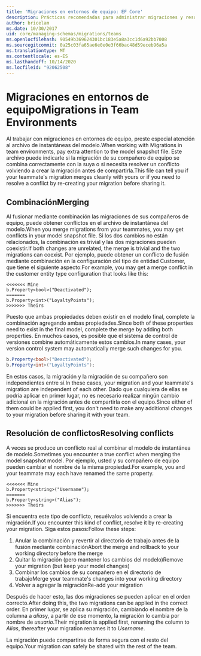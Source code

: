 ```yaml
---
title: 'Migraciones en entornos de equipo: EF Core'
description: Prácticas recomendadas para administrar migraciones y resolver conflictos en entornos de equipo con Entity Framework Core
author: bricelam
ms.date: 10/30/2017
uid: core/managing-schemas/migrations/teams
ms.openlocfilehash: 90549b369624301bc183e5a8a3cc1d6a92bb7008
ms.sourcegitcommit: 0a25c03fa65ae6e0e0e3f66bac48d59eceb96a5a
ms.translationtype: MT
ms.contentlocale: es-ES
ms.lasthandoff: 10/14/2020
ms.locfileid: "92062508"
---
```

# <a name="migrations-in-team-environments"></a><span data-ttu-id="8c9f2-103">Migraciones en entornos de equipo</span><span class="sxs-lookup"><span data-stu-id="8c9f2-103">Migrations in Team Environments</span></span>

<span data-ttu-id="8c9f2-104">Al trabajar con migraciones en entornos de equipo, preste especial atención al archivo de instantáneas del modelo.</span><span class="sxs-lookup"><span data-stu-id="8c9f2-104">When working with Migrations in team environments, pay extra attention to the model snapshot file.</span></span> <span data-ttu-id="8c9f2-105">Este archivo puede indicarle si la migración de su compañero de equipo se combina correctamente con la suya o si necesita resolver un conflicto volviendo a crear la migración antes de compartirla.</span><span class="sxs-lookup"><span data-stu-id="8c9f2-105">This file can tell you if your teammate's migration merges cleanly with yours or if you need to resolve a conflict by re-creating your migration before sharing it.</span></span>

## <a name="merging"></a><span data-ttu-id="8c9f2-106">Combinación</span><span class="sxs-lookup"><span data-stu-id="8c9f2-106">Merging</span></span>

<span data-ttu-id="8c9f2-107">Al fusionar mediante combinación las migraciones de sus compañeros de equipo, puede obtener conflictos en el archivo de instantánea del modelo.</span><span class="sxs-lookup"><span data-stu-id="8c9f2-107">When you merge migrations from your teammates, you may get conflicts in your model snapshot file.</span></span> <span data-ttu-id="8c9f2-108">Si los dos cambios no están relacionados, la combinación es trivial y las dos migraciones pueden coexistir.</span><span class="sxs-lookup"><span data-stu-id="8c9f2-108">If both changes are unrelated, the merge is trivial and the two migrations can coexist.</span></span> <span data-ttu-id="8c9f2-109">Por ejemplo, puede obtener un conflicto de fusión mediante combinación en la configuración del tipo de entidad Customer, que tiene el siguiente aspecto:</span><span class="sxs-lookup"><span data-stu-id="8c9f2-109">For example, you may get a merge conflict in the customer entity type configuration that looks like this:</span></span>

```output
<<<<<<< Mine
b.Property<bool>("Deactivated");
=======
b.Property<int>("LoyaltyPoints");
>>>>>>> Theirs
```

<span data-ttu-id="8c9f2-110">Puesto que ambas propiedades deben existir en el modelo final, complete la combinación agregando ambas propiedades.</span><span class="sxs-lookup"><span data-stu-id="8c9f2-110">Since both of these properties need to exist in the final model, complete the merge by adding both properties.</span></span> <span data-ttu-id="8c9f2-111">En muchos casos, es posible que el sistema de control de versiones combine automáticamente estos cambios.</span><span class="sxs-lookup"><span data-stu-id="8c9f2-111">In many cases, your version control system may automatically merge such changes for you.</span></span>

```csharp
b.Property<bool>("Deactivated");
b.Property<int>("LoyaltyPoints");
```

<span data-ttu-id="8c9f2-112">En estos casos, la migración y la migración de su compañero son independientes entre sí.</span><span class="sxs-lookup"><span data-stu-id="8c9f2-112">In these cases, your migration and your teammate's migration are independent of each other.</span></span> <span data-ttu-id="8c9f2-113">Dado que cualquiera de ellas se podría aplicar en primer lugar, no es necesario realizar ningún cambio adicional en la migración antes de compartirla con el equipo.</span><span class="sxs-lookup"><span data-stu-id="8c9f2-113">Since either of them could be applied first, you don't need to make any additional changes to your migration before sharing it with your team.</span></span>

## <a name="resolving-conflicts"></a><span data-ttu-id="8c9f2-114">Resolución de conflictos</span><span class="sxs-lookup"><span data-stu-id="8c9f2-114">Resolving conflicts</span></span>

<span data-ttu-id="8c9f2-115">A veces se produce un conflicto real al combinar el modelo de instantánea de modelo.</span><span class="sxs-lookup"><span data-stu-id="8c9f2-115">Sometimes you encounter a true conflict when merging the model snapshot model.</span></span> <span data-ttu-id="8c9f2-116">Por ejemplo, usted y su compañero de equipo pueden cambiar el nombre de la misma propiedad.</span><span class="sxs-lookup"><span data-stu-id="8c9f2-116">For example, you and your teammate may each have renamed the same property.</span></span>

```output
<<<<<<< Mine
b.Property<string>("Username");
=======
b.Property<string>("Alias");
>>>>>>> Theirs
```

<span data-ttu-id="8c9f2-117">Si encuentra este tipo de conflicto, resuélvalos volviendo a crear la migración.</span><span class="sxs-lookup"><span data-stu-id="8c9f2-117">If you encounter this kind of conflict, resolve it by re-creating your migration.</span></span> <span data-ttu-id="8c9f2-118">Siga estos pasos:</span><span class="sxs-lookup"><span data-stu-id="8c9f2-118">Follow these steps:</span></span>

1. <span data-ttu-id="8c9f2-119">Anular la combinación y revertir al directorio de trabajo antes de la fusión mediante combinación</span><span class="sxs-lookup"><span data-stu-id="8c9f2-119">Abort the merge and rollback to your working directory before the merge</span></span>
2. <span data-ttu-id="8c9f2-120">Quitar la migración (pero mantener los cambios del modelo)</span><span class="sxs-lookup"><span data-stu-id="8c9f2-120">Remove your migration (but keep your model changes)</span></span>
3. <span data-ttu-id="8c9f2-121">Combinar los cambios de su compañero en el directorio de trabajo</span><span class="sxs-lookup"><span data-stu-id="8c9f2-121">Merge your teammate's changes into your working directory</span></span>
4. <span data-ttu-id="8c9f2-122">Volver a agregar la migración</span><span class="sxs-lookup"><span data-stu-id="8c9f2-122">Re-add your migration</span></span>

<span data-ttu-id="8c9f2-123">Después de hacer esto, las dos migraciones se pueden aplicar en el orden correcto.</span><span class="sxs-lookup"><span data-stu-id="8c9f2-123">After doing this, the two migrations can be applied in the correct order.</span></span> <span data-ttu-id="8c9f2-124">En primer lugar, se aplica su migración, cambiando el nombre de la columna a *alias*y, a partir de ese momento, la migración lo cambia por nombre de *usuario*.</span><span class="sxs-lookup"><span data-stu-id="8c9f2-124">Their migration is applied first, renaming the column to *Alias*, thereafter your migration renames it to *Username*.</span></span>

<span data-ttu-id="8c9f2-125">La migración puede compartirse de forma segura con el resto del equipo.</span><span class="sxs-lookup"><span data-stu-id="8c9f2-125">Your migration can safely be shared with the rest of the team.</span></span>
